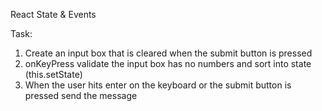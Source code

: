 React State & Events

Task:
1. Create an input box that is cleared when the submit button is pressed
2. onKeyPress validate the input box has no numbers and sort into state (this.setState)
3. When the user hits enter on the keyboard or the submit button is pressed send the message
